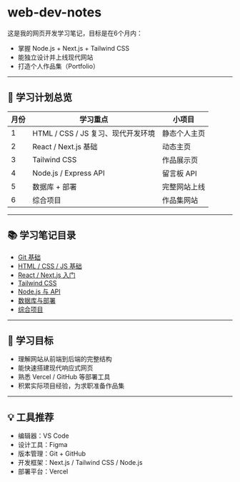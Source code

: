# web-dev-notes

这是我的网页开发学习笔记，目标是在6个月内：
- 掌握 Node.js + Next.js + Tailwind CSS
- 能独立设计并上线现代网站
- 打造个人作品集（Portfolio）

---

## 📅 学习计划总览

| 月份 | 学习重点 | 小项目 |
|------|-----------|--------|
| 1 | HTML / CSS / JS 复习、现代开发环境 | 静态个人主页 |
| 2 | React / Next.js 基础 | 动态主页 |
| 3 | Tailwind CSS | 作品展示页 |
| 4 | Node.js / Express API | 留言板 API |
| 5 | 数据库 + 部署 | 完整网站上线 |
| 6 | 综合项目 | 作品集网站 |

---

## 📚 学习笔记目录

- [Git 基础](./01_git/)
- [HTML / CSS / JS 基础](./02_html_css_js/)
- [React / Next.js 入门](./02_react_nextjs/)
- [Tailwind CSS](./03_tailwind_css/)
- [Node.js 与 API](./04_node_api/)
- [数据库与部署](./05_database_deploy/)
- [综合项目](./06_final_project/)

---

## 🧠 学习目标
- 理解网站从前端到后端的完整结构  
- 能快速搭建现代响应式网页  
- 熟悉 Vercel / GitHub 等部署工具  
- 积累实际项目经验，为求职准备作品集  

---

## 💡 工具推荐
- 编辑器：VS Code  
- 设计工具：Figma  
- 版本管理：Git + GitHub  
- 开发框架：Next.js / Tailwind CSS / Node.js  
- 部署平台：Vercel  
